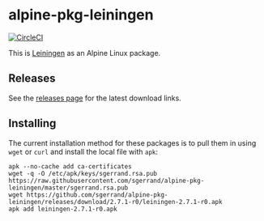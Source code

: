 # alpine-pkg-leiningen

[![CircleCI](https://img.shields.io/circleci/project/sgerrand/alpine-pkg-leiningen/master.svg)](https://circleci.com/gh/sgerrand/alpine-pkg-leiningen)

This is [Leiningen][leiningen] as an Alpine Linux package.

## Releases

See the [releases page][releases] for the latest download links.

## Installing

The current installation method for these packages is to pull them in using
`wget` or `curl` and install the local file with `apk`:

    apk --no-cache add ca-certificates
    wget -q -O /etc/apk/keys/sgerrand.rsa.pub https://raw.githubusercontent.com/sgerrand/alpine-pkg-leiningen/master/sgerrand.rsa.pub
    wget https://github.com/sgerrand/alpine-pkg-leiningen/releases/download/2.7.1-r0/leiningen-2.7.1-r0.apk
    apk add leiningen-2.7.1-r0.apk

[leiningen]: https://leiningen.org
[releases]: https://github.com/sgerrand/alpine-pkg-leiningen/releases/
